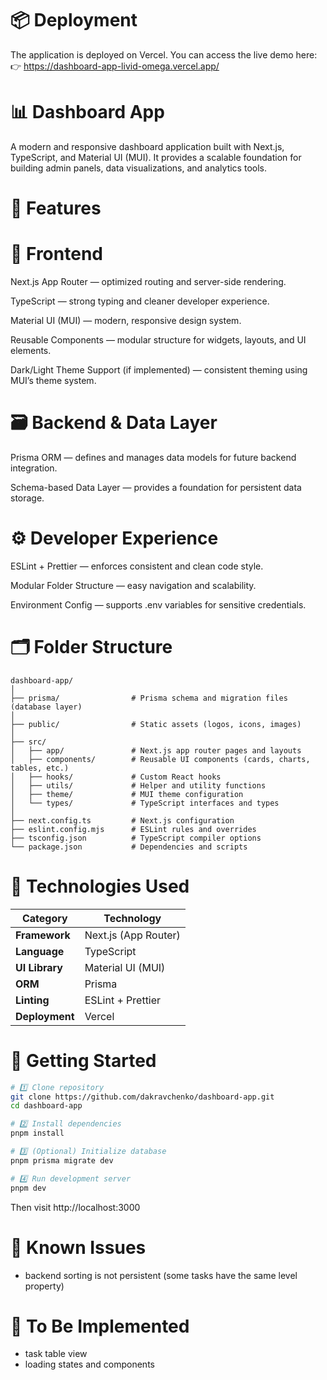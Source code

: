 # 📦 Deployment

The application is deployed on Vercel. You can access the live demo here:
👉 https://dashboard-app-livid-omega.vercel.app/


# 📊 Dashboard App

A modern and responsive dashboard application built with Next.js, TypeScript, and Material UI (MUI).
It provides a scalable foundation for building admin panels, data visualizations, and analytics tools.

# 🚀 Features
# 🧩 Frontend

Next.js App Router — optimized routing and server-side rendering.

TypeScript — strong typing and cleaner developer experience.

Material UI (MUI) — modern, responsive design system.

Reusable Components — modular structure for widgets, layouts, and UI elements.

Dark/Light Theme Support (if implemented) — consistent theming using MUI’s theme system.

# 🗃️ Backend & Data Layer

Prisma ORM — defines and manages data models for future backend integration.

Schema-based Data Layer — provides a foundation for persistent data storage.

# ⚙️ Developer Experience

ESLint + Prettier — enforces consistent and clean code style.

Modular Folder Structure — easy navigation and scalability.

Environment Config — supports .env variables for sensitive credentials.

# 🗂️ Folder Structure
```text
dashboard-app/
│
├── prisma/                # Prisma schema and migration files (database layer)
│
├── public/                # Static assets (logos, icons, images)
│
├── src/
│   ├── app/               # Next.js app router pages and layouts
│   ├── components/        # Reusable UI components (cards, charts, tables, etc.)
│   ├── hooks/             # Custom React hooks
│   ├── utils/             # Helper and utility functions
│   ├── theme/             # MUI theme configuration
│   └── types/             # TypeScript interfaces and types
│
├── next.config.ts         # Next.js configuration
├── eslint.config.mjs      # ESLint rules and overrides
├── tsconfig.json          # TypeScript compiler options
└── package.json           # Dependencies and scripts
```

# 🧠 Technologies Used
| Category | Technology |
|-----------|-------------|
| **Framework** | Next.js (App Router) |
| **Language** | TypeScript |
| **UI Library** | Material UI (MUI) |
| **ORM** | Prisma |
| **Linting** | ESLint + Prettier |
| **Deployment** | Vercel |

# 🧩 Getting Started
```bash
# 1️⃣ Clone repository
git clone https://github.com/dakravchenko/dashboard-app.git
cd dashboard-app

# 2️⃣ Install dependencies
pnpm install

# 3️⃣ (Optional) Initialize database
pnpm prisma migrate dev

# 4️⃣ Run development server
pnpm dev
```

Then visit http://localhost:3000

# 🐞 Known Issues
- backend sorting is not persistent (some tasks have the same level property)
# 🚧 To Be Implemented
- task table view
- loading states and components 

